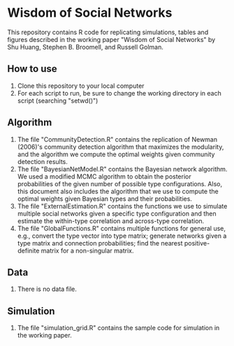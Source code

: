 # Wisdom of Social Networks 

This repository contains R code for replicating simulations, tables and figures 
described in the working paper "Wisdom of Social Networks" 
by Shu Huang, Stephen B. Broomell, and Russell Golman. 

## How to use
1. Clone this repository to your local computer
2. For each script to run, be sure to change the working directory in each script (searching "setwd()")

## Algorithm
1. The file "CommunityDetection.R" contains the replication of Newman (2006)'s community detection algorithm that maximizes the modularity, and the algorithm we compute the optimal weights given community detection results. 
2. The file "BayesianNetModel.R" contains the Bayesian network algorithm. We used a modified MCMC algorithm to obtain the posterior probabilities of the given number of possible type configurations. Also, this document also includes the algorithm that we use to compute the optimal weights given Bayesian types and their probabilities. 
3. The file "ExternalEstimation.R" contains the functions we use to simulate multiple social networks given a specific type configuration and then estimate the within-type correlation and across-type correlation. 
4. The file "GlobalFunctions.R" contains multiple functions for general use, e.g., convert the type vector into type matrix; generate networks given a type matrix and connection probabilities; find the nearest positive-definite matrix for a non-singular matrix. 

## Data
1. There is no data file.

## Simulation
1. The file "simulation_grid.R" contains the sample code for simulation in the working paper. 
